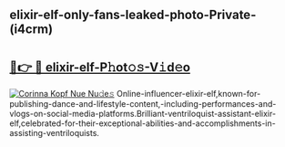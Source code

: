 ## elixir-elf-only-fans​-leaked-photo​-Private-(i4crm)


# <h2><a href="https://mediaupload.pro?title=elixir-elf&ref=git">🔗👉 🔴 elixir-elf-P𝚑ot𝚘𝚜-V𝚒d𝚎o</a></h2>

[![Corinna Kopf Nue Nu𝚍e𝚜](https://i.imgur.com/0qMVB7G.gif)](https://mediaupload.pro?title=elixir-elf&ref=git)
Online-influencer-elixir-elf,known-for-publishing-dance-and-lifestyle-content,-including-performances-and-vlogs-on-social-media-platforms.Brilliant-ventriloquist-assistant-elixir-elf,celebrated-for-their-exceptional-abilities-and-accomplishments-in-assisting-ventriloquists.  